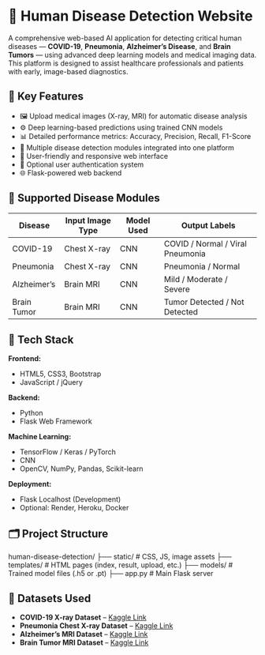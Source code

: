 # 🧠 Human Disease Detection Website

A comprehensive web-based AI application for detecting critical human diseases — **COVID-19**, **Pneumonia**, **Alzheimer’s Disease**, and **Brain Tumors** 
— using advanced deep learning models and medical imaging data. This platform is designed to assist healthcare professionals and patients with early, image-based diagnostics.

## 🌟 Key Features

- 🖼️ Upload medical images (X-ray, MRI) for automatic disease analysis
- ⚙️ Deep learning-based predictions using trained CNN models
- 📊 Detailed performance metrics: Accuracy, Precision, Recall, F1-Score
- 🧠 Multiple disease detection modules integrated into one platform
- 📱 User-friendly and responsive web interface
- 🔐 Optional user authentication system
- 🌐 Flask-powered web backend

## 🧬 Supported Disease Modules

| Disease        | Input Image Type | Model Used         | Output Labels                        |
|----------------|------------------|--------------------|---------------------------------------|
| COVID-19       | Chest X-ray      | CNN                | COVID / Normal / Viral Pneumonia     |
| Pneumonia      | Chest X-ray      | CNN                | Pneumonia / Normal                   |
| Alzheimer’s    | Brain MRI        | CNN                | Mild / Moderate / Severe             |
| Brain Tumor    | Brain MRI        | CNN                | Tumor Detected / Not Detected        |


## 🧰 Tech Stack

**Frontend:**
- HTML5, CSS3, Bootstrap
- JavaScript / jQuery

**Backend:**
- Python
- Flask Web Framework

**Machine Learning:**
- TensorFlow / Keras / PyTorch
- CNN
- OpenCV, NumPy, Pandas, Scikit-learn

**Deployment:**
- Flask Localhost (Development)
- Optional: Render, Heroku, Docker

## 🗂️ Project Structure
human-disease-detection/
├── static/ # CSS, JS, image assets
├── templates/ # HTML pages (index, result, upload, etc.)
├── models/ # Trained model files (.h5 or .pt)
├── app.py # Main Flask server

## 🧪 Datasets Used

- **COVID-19 X-ray Dataset** – [Kaggle Link](https://www.kaggle.com/datasets/tawsifurrahman/covid19-radiography-database)
- **Pneumonia Chest X-ray Dataset** – [Kaggle Link](https://www.kaggle.com/datasets/paultimothymooney/chest-xray-pneumonia)
- **Alzheimer’s MRI Dataset** – [Kaggle Link](https://www.kaggle.com/datasets/sachinkumar413/alzheimer-mri-dataset)
- **Brain Tumor MRI Dataset** – [Kaggle Link](https://www.kaggle.com/datasets/navoneel/brain-mri-images-for-brain-tumor-detection)

